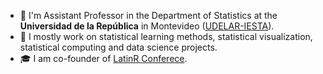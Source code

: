 
-   🧑 I'm Assistant Professor in the Department of Statistics at the **Universidad de la República** in Montevideo ([UDELAR-IESTA](http://www.iesta.edu.uy)).
-   🔭 I mostly work on statistical learning methods, statistical visualization, statistical computing and data science projects.
-   🎓 I am co-founder of [LatinR Conferece](https://latin-r.com).

